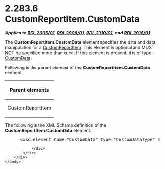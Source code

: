 <html dir="LTR" xmlns:mshelp="http://msdn.microsoft.com/mshelp" xmlns:ddue="http://ddue.schemas.microsoft.com/authoring/2003/5" xmlns:xlink="http://www.w3.org/1999/xlink" xmlns:tool="http://www.microsoft.com/tooltip">
    <head>
        <meta http-equiv="Content-Type" content="text/html; CHARSET=utf-8"></meta>
        <meta name="save" content="history"></meta>
        <title>2.283.6 CustomReportItem.CustomData</title>
        <xml>
            <mshelp:toctitle title="2.283.6 CustomReportItem.CustomData"></mshelp:toctitle>
            <mshelp:rltitle title="[MS-RDL]: CustomReportItem.CustomData"></mshelp:rltitle>
            <mshelp:keyword index="A" term="40dbe707-7f21-4435-8f36-8bab53121b0f"></mshelp:keyword>
            <mshelp:attr name="DCSext.ContentType" value="open specification"></mshelp:attr>
            <mshelp:attr name="AssetID" value="40dbe707-7f21-4435-8f36-8bab53121b0f"></mshelp:attr>
            <mshelp:attr name="TopicType" value="kbRef"></mshelp:attr>
            <mshelp:attr name="DCSext.Title" value="[MS-RDL]: CustomReportItem.CustomData" />
        </xml>
    </head>
    <body>
        <div id="header">
            <h1 class="heading">2.283.6 CustomReportItem.CustomData</h1>
        </div>
        <div id="mainSection">
            <div id="mainBody">
                <div id="allHistory" class="saveHistory"></div>
                <div id="sectionSection0" class="section" name="collapseableSection">
                    

<p><b><i>Applies to </i></b><a href="3ebe2912-4958-4832-b391-cad1f5e13338.htm"><b><i>RDL 2005/01</i></b></a><b><i>,
</i></b><a href="1e855f94-4617-47e4-b89e-0856c6cb420f.htm"><b><i>RDL 2008/01</i></b></a><b><i>,
</i></b><a href="3428e690-a348-4ec7-8a6a-8efb42d2cdee.htm"><b><i>RDL 2010/01</i></b></a><b><i>,
and </i></b><a href="52ce3983-2bfc-4e72-9359-42aaf5fe4509.htm"><b><i>RDL 2016/01</i></b></a></p>

<p>The <b>CustomReportItem.CustomData</b> element specifies the
data and data manipulation for a <a href="6bb7b35c-e517-4444-a96b-9f2ccdd1a642.htm">CustomReportItem</a>. This
element is optional and MUST NOT be specified more than once. If this element
is present, it is of type <a href="7c5c39bd-6a38-4d28-805b-63959242c268.htm">CustomData</a>.</p>

<p>Following is the parent element of the <b>CustomReportItem.CustomData</b>
element.</p>

<table>
 <thead>
  <tr>
   <th>
   <p>Parent elements</p>
   </th>
  </tr>
 </thead>
 <tr>
  <td>
  <p>CustomReportItem</p>
  </td>
 </tr>
</table>

<p>The following is the XML Schema definition of the <b>CustomReportItem.CustomData</b>
element.</p>

<dl>
<dd>
<div><pre> &lt;xsd:element name=&quot;CustomData&quot; type=&quot;CustomDataType&quot; minOccurs=&quot;0&quot; /&gt;
</pre></div>
</dd></dl>


                </div>
            </div>
        </div>
    </body>
</html>